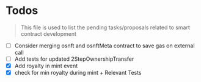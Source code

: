 # Todos

> This file is used to list the pending tasks/proposals related to smart contract development

- [ ] Consider merging osnft and osnftMeta contract to save gas on external call
- [ ] Add tests for updated 2StepOwnershipTransfer
- [x] Add royalty in mint event
- [x] check for min royalty during mint + Relevant Tests
